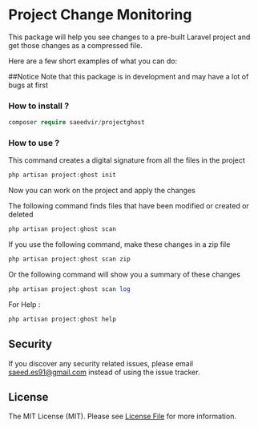 # Project Change Monitoring
This package will help you see changes to a pre-built Laravel project and get those changes as a compressed file.

Here are a few short examples of what you can do:

##Notice
Note that this package is in development and may have a lot of bugs at first

### How to install ?

```php
composer require saeedvir/projectghost
```
### How to use ?

This command creates a digital signature from all the files in the project
```php
php artisan project:ghost init
```

Now you can work on the project and apply the changes

The following command finds files that have been modified or created or deleted
```php
php artisan project:ghost scan
```

If you use the following command, make these changes in a zip file
```php
php artisan project:ghost scan zip
```

Or the following command will show you a summary of these changes
```php
php artisan project:ghost scan log
```

For Help :
```php
php artisan project:ghost help
```

## Security

If you discover any security related issues, please email [saeed.es91@gmail.com](mailto:saeed.es91@gmail.com) instead of using the issue tracker.

## License

The MIT License (MIT). Please see [License File](LICENSE.md) for more information.
